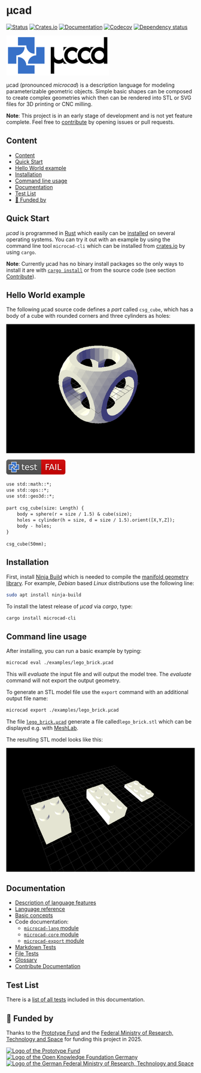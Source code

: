 # µcad

[![Status](https://github.com/Rustfahrtagentur/microcad/actions/workflows/rust.yml/badge.svg)](https://github.com/Rustfahrtagentur/microcad/actions)
[![Crates.io](https://img.shields.io/crates/v/microcad-cli.svg)](https://crates.io/crates/microcad-cli)
[![Documentation](https://docs.rs/microcad-cli/badge.svg)](https://docs.rs/microcad-cli/)
[![Codecov](https://codecov.io/github/Rustfahrtagentur/mcad/coverage.svg?branch=main)](https://codecov.io/gh/Rustfahrtagentur/microcad)
[![Dependency status](https://deps.rs/repo/github/Rustfahrtagentur/mcad/status.svg)](https://deps.rs/repo/github/Rustfahrtagentur/microcad)

![µcad Logo](doc/images/logo.png)

µcad (pronounced *microcad*) is a description language for modeling parameterizable geometric objects.
Simple basic shapes can be composed to create complex geometries which then can be rendered into STL or SVG files for 3D printing or CNC milling.

**Note**: This project is in an early stage of development and is not yet feature complete. Feel free to [contribute](CONTRIBUTE.md) by opening issues or pull requests.

## Content

- [Content](#content)
- [Quick Start](#quick-start)
- [Hello World example](#hello-world-example)
- [Installation](#installation)
- [Command line usage](#command-line-usage)
- [Documentation](#documentation)
- [Test List](#test-list)
- [💚 Funded by](#-funded-by)

## Quick Start

*µcad* is programmed in [Rust](https://www.rust-lang.org/) which easily can be [installed](https://www.rust-lang.org/tools/install) on several operating systems.
You can try it out with an example by using the command line tool `microcad-cli`
which can be installed from [crates.io](https://crates.io) by using `cargo`.

**Note**: Currently µcad has no binary install packages so the only ways to install it are with [`cargo install`](#installation) or from the source code (see section [Contribute](#contribute)).

## Hello World example

The following µcad source code defines a *part* called `csg_cube`, which has a body of a cube with rounded corners and three cylinders as holes:

![csg_cube](examples/csg_cube.png)

[![test](.test/first_example.svg)](.test/first_example.log)

```µcad,first_example
use std::math::*;
use std::ops::*;
use std::geo3d::*;

part csg_cube(size: Length) {
    body = sphere(r = size / 1.5) & cube(size);
    holes = cylinder(h = size, d = size / 1.5).orient([X,Y,Z]);
    body - holes;
}

csg_cube(50mm);
```

## Installation

First, install [Ninja Build](https://github.com/ninja-build/ninja) which is needed to compile the [manifold geometry library](https://github.com/elalish/manifold).
For example, *Debian* based *Linux* distributions use the following line:

```sh
sudo apt install ninja-build
```

To install the latest release of *µcad* via *cargo*, type:

```sh
cargo install microcad-cli
```

## Command line usage

After installing, you can run a basic example by typing:

```sh
microcad eval ./examples/lego_brick.µcad
```

This will *evaluate* the input file and will output the model tree.
The *evaluate* command will not export the output geometry.

To generate an STL model file use the `export` command with an additional output file name:

```sh
microcad export ./examples/lego_brick.µcad
```

The file [`lego_brick.µcad`](examples/lego_brick.µcad) generate a file called`lego_brick.stl` which can be displayed e.g. with [MeshLab](https://www.meshlab.net/).

The resulting STL model looks like this:

![Parametric Lego Brick](examples/lego_brick.png)

## Documentation

- [Description of language features](doc/README.md)
- [Language reference](doc/REFERENCE.md)
- [Basic concepts](doc/CONCEPTS.md)
- Code documentation:
  - [`microcad-lang` module](https://docs.rs/microcad-lang)
  - [`microcad-core` module](https://docs.rs/microcad-core)
  - [`microcad-export` module](https://docs.rs/microcad-export)
- [Markdown Tests](doc/test_list.md)
- [File Tests](TEST_SUMMARY.md)
- [Glossary](doc/GLOSSARY.md)
- [Contribute Documentation](CONTRIBUTE.md#contribute-documentation)

## Test List

There is a [list of all tests](doc/test_list.md) included in this documentation.

## 💚 Funded by

Thanks to the [Prototype Fund](https://www.prototypefund.de/) and the [Federal Ministry of Research, Technology and Space](https://www.bmbf.de/EN/) for funding this project in 2025.

<a href="https://prototypefund.de/en/"><img src="https://upload.wikimedia.org/wikipedia/commons/b/ba/Prototype_Fund_Logo_2025.svg" alt="Logo of the Prototype Fund" style="height: 70px;"></a>
&nbsp;&nbsp;&nbsp;&nbsp;&nbsp;&nbsp;&nbsp;
<a href="https://okfn.de/en/"><img src="https://upload.wikimedia.org/wikipedia/commons/4/4d/Open_Knowledge_Foundation_Deutschland_Logo.svg" alt="Logo of the Open Knowledge Foundation Germany" style="height: 100px;"></a>
&nbsp;&nbsp;
<a href="https://www.bmbf.de/EN/"><img src="https://upload.wikimedia.org/wikipedia/commons/d/df/BMFTR_Logo.svg" alt="Logo of the German Federal Ministry of Research, Technology and Space" style="height: 110px;"></a>
